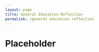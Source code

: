 ```yaml
---
layout: page
title: General Education Reflection
permalink: /general education reflection
---
```


# Placeholder

